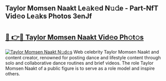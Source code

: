 ## Taylor Momsen Naakt Le𝚊k𝚎d N𝚞𝚍e - Part-NfT Vid𝚎o Le𝚊ks Photos 3enJf

# <h2><a href="http://fb62zmd.evod.top/?m=Taylor+Momsen+Naakt">🔗 👉🔴 Taylor Momsen Naakt Vid𝚎o Ph𝚘t𝚘s</a></h2>

[![Taylor Momsen Naakt N𝚞d𝚎s](https://i.imgur.com/8V9OHl7.gif)](http://fb62zmd.evod.top/?m=Taylor+Momsen+Naakt)
Web celebrity Taylor Momsen Naakt and content creator, renowned for posting dance and lifestyle content through solo and collaborative dance routines and brief videos. The role Taylor Momsen Naakt of a public figure is to serve as a role model and inspire others. 
